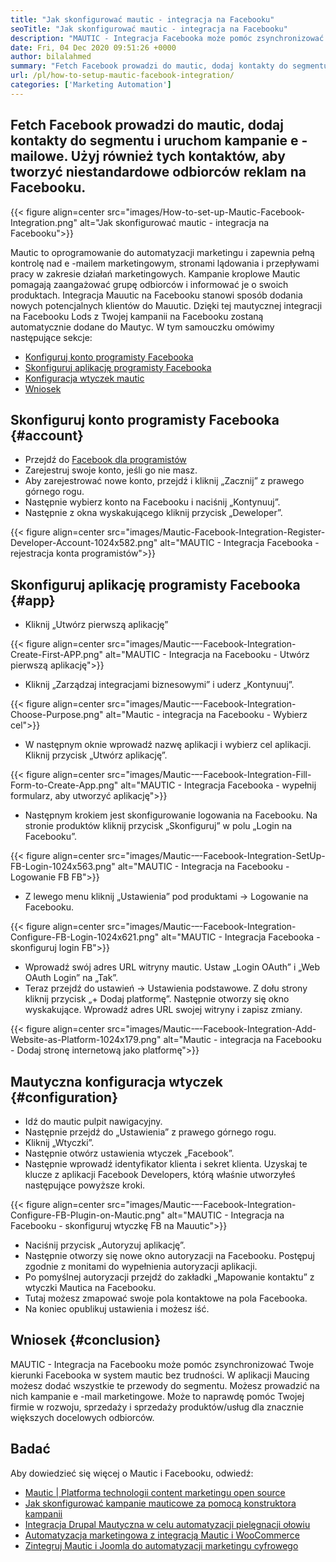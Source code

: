 ```yaml
---
title: "Jak skonfigurować mautic - integracja na Facebooku" 
seoTitle: "Jak skonfigurować mautic - integracja na Facebooku" 
description: "MAUTIC - Integracja Facebooka może pomóc zsynchronizować potencjalne potencjalne prowadzenie na Facebooku do systemu mautycznego bez trudności, a następnie wykorzystać je w kampaniach marketingowych." 
date: Fri, 04 Dec 2020 09:51:26 +0000
author: bilalahmed
summary: "Fetch Facebook prowadzi do mautic, dodaj kontakty do segmentu i prowadzić kampanie e -mailowe. Użyj również tych kontaktów, aby tworzyć niestandardowe odbiorców reklam na Facebooku." 
url: /pl/how-to-setup-mautic-facebook-integration/
categories: ['Marketing Automation']
---
```


## Fetch Facebook prowadzi do mautic, dodaj kontakty do segmentu i uruchom kampanie e -mailowe. Użyj również tych kontaktów, aby tworzyć niestandardowe odbiorców reklam na Facebooku.

{{< figure align=center src="images/How-to-set-up-Mautic-Facebook-Integration.png" alt="Jak skonfigurować mautic - integracja na Facebooku">}}

Mautic to oprogramowanie do automatyzacji marketingu i zapewnia pełną kontrolę nad e -mailem marketingowym, stronami lądowania i przepływami pracy w zakresie działań marketingowych. Kampanie kroplowe Mautic pomagają zaangażować grupę odbiorców i informować je o swoich produktach. Integracja Mauutic na Facebooku stanowi sposób dodania nowych potencjalnych klientów do Mauutic. Dzięki tej mautycznej integracji na Facebooku Lods z Twojej kampanii na Facebooku zostaną automatycznie dodane do Mautyc.
W tym samouczku omówimy następujące sekcje:
  * [Konfiguruj konto programisty Facebooka][1]
  * [Skonfiguruj aplikację programisty Facebooka][2]
  * [Konfiguracja wtyczek mautic][3]
  * [Wniosek][4]

## Skonfiguruj konto programisty Facebooka {#account}

  * Przejdź do [Facebook dla programistów][5]
  * Zarejestruj swoje konto, jeśli go nie masz.
  * Aby zarejestrować nowe konto, przejdź i kliknij „Zacznij” z prawego górnego rogu.
  * Następnie wybierz konto na Facebooku i naciśnij „Kontynuuj”.
  * Następnie z okna wyskakującego kliknij przycisk „Deweloper”.

{{< figure align=center src="images/Mautic-Facebook-Integration-Register-Developer-Account-1024x582.png" alt="MAUTIC - Integracja Facebooka - rejestracja konta programistów">}}


## Skonfiguruj aplikację programisty Facebooka {#app}

  * Kliknij „Utwórz pierwszą aplikację”

{{< figure align=center src="images/Mautic-–-Facebook-Integration-Create-First-APP.png" alt="MAUTIC - Integracja na Facebooku - Utwórz pierwszą aplikację">}}

  * Kliknij „Zarządzaj integracjami biznesowymi” i uderz „Kontynuuj”.

{{< figure align=center src="images/Mautic-–-Facebook-Integration-Choose-Purpose.png" alt="Mautic - integracja na Facebooku - Wybierz cel">}}

  * W następnym oknie wprowadź nazwę aplikacji i wybierz cel aplikacji. Kliknij przycisk „Utwórz aplikację”.

{{< figure align=center src="images/Mautic-–-Facebook-Integration-Fill-Form-to-Create-App.png" alt="MAUTIC - Integracja Facebooka - wypełnij formularz, aby utworzyć aplikację">}}

  * Następnym krokiem jest skonfigurowanie logowania na Facebooku. Na stronie produktów kliknij przycisk „Skonfiguruj” w polu „Login na Facebooku”.

{{< figure align=center src="images/Mautic-–-Facebook-Integration-SetUp-FB-Login-1024x563.png" alt="MAUTIC - Integracja na Facebooku - Logowanie FB FB">}}

  * Z lewego menu kliknij „Ustawienia” pod produktami -> Logowanie na Facebooku.

{{< figure align=center src="images/Mautic-–-Facebook-Integration-Configure-FB-Login-1024x621.png" alt="MAUTIC - Integracja Facebooka - skonfiguruj login FB">}}

  * Wprowadź swój adres URL witryny mautic. Ustaw „Login OAuth” i „Web OAuth Login” na „Tak”.
  * Teraz przejdź do ustawień -> Ustawienia podstawowe. Z dołu strony kliknij przycisk „+ Dodaj platformę”. Następnie otworzy się okno wyskakujące. Wprowadź adres URL swojej witryny i zapisz zmiany.

{{< figure align=center src="images/Mautic-–-Facebook-Integration-Add-Website-as-Platform-1024x179.png" alt="Mautic - integracja na Facebooku - Dodaj stronę internetową jako platformę">}}


## Mautyczna konfiguracja wtyczek {#configuration}

  * Idź do mautic pulpit nawigacyjny.
  * Następnie przejdź do „Ustawienia” z prawego górnego rogu.
  * Kliknij „Wtyczki”.
  * Następnie otwórz ustawienia wtyczek „Facebook”.
  * Następnie wprowadź identyfikator klienta i sekret klienta. Uzyskaj te klucze z aplikacji Facebook Developers, którą właśnie utworzyłeś następujące powyższe kroki.

{{< figure align=center src="images/Mautic-–-Facebook-Integration-Configure-FB-Plugin-on-Mautic.png" alt="MAUTIC - Integracja na Facebooku - skonfiguruj wtyczkę FB na Mauutic">}}

  * Naciśnij przycisk „Autoryzuj aplikację”.
  * Następnie otworzy się nowe okno autoryzacji na Facebooku. Postępuj zgodnie z monitami do wypełnienia autoryzacji aplikacji.
  * Po pomyślnej autoryzacji przejdź do zakładki „Mapowanie kontaktu” z wtyczki Mautica na Facebooku.
  * Tutaj możesz zmapować swoje pola kontaktowe na pola Facebooka.
  * Na koniec opublikuj ustawienia i możesz iść.

## Wniosek {#conclusion}

MAUTIC - Integracja na Facebooku może pomóc zsynchronizować Twoje kierunki Facebooka w system mautic bez trudności. W aplikacji Maucing możesz dodać wszystkie te przewody do segmentu. Możesz prowadzić na nich kampanie e -mail marketingowe. Może to naprawdę pomóc Twojej firmie w rozwoju, sprzedaży i sprzedaży produktów/usług dla znacznie większych docelowych odbiorców.

## Badać
Aby dowiedzieć się więcej o Mautic i Facebooku, odwiedź:
  * [Mautic | Platforma technologii content marketingu open source][6]
  * [Jak skonfigurować kampanie mauticowe za pomocą konstruktora kampanii][7]
  * [Integracja Drupal Mautyczna w celu automatyzacji pielęgnacji ołowiu][8]
  * [Automatyzacja marketingowa z integracją Mautic i WooCommerce][9]
  * [Zintegruj Mautic i Joomla do automatyzacji marketingu cyfrowego][10]



[1]: #account
[2]: #app
[3]: #configuration
[4]: #conclusion
[5]: https://developers.facebook.com/docs/apps#register
[6]: https://products.containerize.com/marketing-automation/mautic
[7]: https://blog.containerize.com/marketing-automation/how-to-setup-marketing-campaigns-using-mautic-campaign-builder/
[8]: https://blog.containerize.com/content-management/drupal-tutorial-automate-lead-growth-with-drupal-mautic/
[9]: https://blog.containerize.com/blogging/marketing-automation-using-mautic-and-wordpress-woocommerce/
[10]: https://blog.containerize.com/content-management/integrate-mautic-with-joomla-for-marketing-automation/
